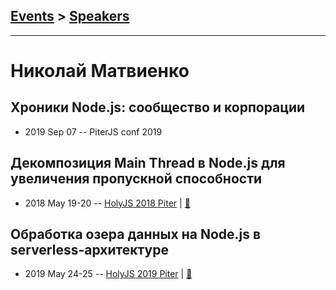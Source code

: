 ## [Events](../README.md) > [Speakers](../speakers.md)
---

# Николай Матвиенко

## Хроники Node.js: сообщество и корпорации
- 2019 Sep 07 -- PiterJS conf 2019    
## Декомпозиция Main Thread в Node.js для увеличения пропускной способности
- 2018 May 19-20 -- [HolyJS 2018 Piter](https://youtu.be/Mfz1_blLl9Q)  | [:notebook:](https://assets.ctfassets.net/nn534z2fqr9f/3xtKFHSuissgAqMIMmaQ4w/52e391982259a4244a231cb8a5460dc6/Nikolay_Matvienko_Decomposition_of_the_Main_Thread.pdf)  
## Обработка озера данных на Node.js в serverless-архитектуре
- 2019 May 24-25 -- [HolyJS 2019 Piter](https://youtu.be/FOCDEk-OLTI)  | [:notebook:](https://assets.ctfassets.net/nn534z2fqr9f/v0DvUwICec13eSHre64Kg/91c6f3bc63f1ab9e6ff0344ecf81716e/Nikolay_Matviyenko_Obrabotka_ozera_dannykh_na_Node.js_v_serverless-arkhitekture.pdf)  
